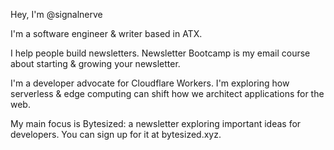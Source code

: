 Hey, I'm @signalnerve

I'm a software engineer & writer based in ATX.

I help people build newsletters. Newsletter Bootcamp is my email course about starting & growing your newsletter.

I'm a developer advocate for Cloudflare Workers. I'm exploring how serverless & edge computing can shift how we architect applications for the web.

My main focus is Bytesized: a newsletter exploring important ideas for developers. You can sign up for it at bytesized.xyz.
